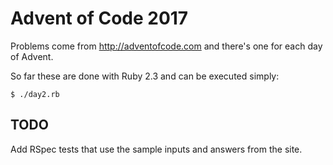 # Advent of Code 2017

Problems come from http://adventofcode.com and there's one for each day of Advent.

So far these are done with Ruby 2.3 and can be executed simply:

```
$ ./day2.rb
```

## TODO

Add RSpec tests that use the sample inputs and answers from the site.
